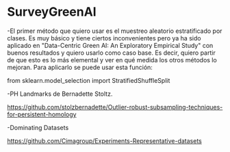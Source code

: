 # SurveyGreenAI

-El primer método que quiero usar es el muestreo aleatorio estratificado por clases. Es muy básico y tiene ciertos inconvenientes pero ya ha sido aplicado en "Data-Centric Green AI: An Exploratory Empirical Study" con buenos resultados y quiero usarlo como caso base. Es decir, quiero partir de que esto es lo más elemental y ver en qué medida los otros métodos lo mejoran. Para aplicarlo se puede usar esta función:

from sklearn.model_selection import StratifiedShuffleSplit

-PH Landmarks de Bernadette Stoltz. 

https://github.com/stolzbernadette/Outlier-robust-subsampling-techniques-for-persistent-homology

-Dominating Datasets

https://github.com/Cimagroup/Experiments-Representative-datasets

